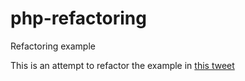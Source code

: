# php-refactoring
Refactoring example


This is an attempt to refactor the example in [this tweet](https://twitter.com/rajkbnp/status/1367829647589793792)